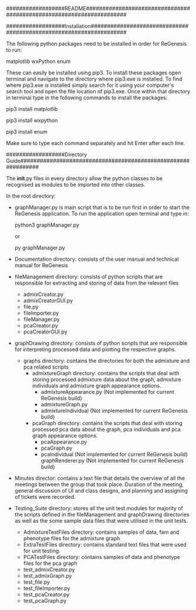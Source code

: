 ##################README#####################################################################

##################Installation###################################################################

The following python packages need to be installed in order for ReGenesis to run:

matplotlib
wxPython
enum

These can easily be installed using pip3.
To install these packages open terminal and navigate to the directory where pip3.exe is installed.
To find where pip3.exe is installed simply search for it using your computer's search tool and open the file location
of pip3.exe.
Once within that directory in terminal type in the following commands to install the packages:

pip3 install matplotlib

pip3 install wxpython

pip3 install enum

Make sure to type each command separately and hit Enter after each line.

##################Directory Guide##############################################################

The __init__.py files in every directory allow the python classes to be recognised as modules to be imported into
other classes.

In the root directory:

- graphManager.py is main script that is to be run first in order to start the ReGenesis application.
To run the application open terminal and type in:

    python3 graphManager.py

    or

    py graphManager.py

- Documentation directory: consists of the user manual and technical manual for ReGenesis

- fileManagement directory: consists of python scripts that are responsible for extracting and storing of data from the
  relevant files
    - admixCreator.py
    - admixCreatorGUI.py
    - file.py
    - fileImporter.py
    - fileManager.py
    - pcaCreator.py
    - pcaCreatorGUI.py

- graphDrawing directory: consists of python scripts that are responsible for interpreting processed data and plotting
  the respective graphs.
    - graphs directory: contains the directories for both the admixture and pca related scripts
        - admixtureGraph directory: contains the scripts that deal with storing processed admixture data about the graph,
        admixture individuals and admixture graph appearance options.
            - admixtureAppearance.py (Not implemented for current ReGenesis build)
            - admixtureGraph.py
            - admixtureIndividual (Not implemented for current ReGenesis build)
        - pcaGraph directory: contains the scripts that deal with storing processed pca data about the graph,
        pca individuals and pca graph appearance options.
            - pcaAppearance.py
            - pcaGraph.py
            - pcaIndividual (Not implemented for current ReGenesis build)
        graphRenderer.py (Not implemented for current ReGenesis build)

- Minutes director: contains a text file that details the overview of all the meetings between the group that took place.
 Duration of the meeting, general discussion of UI and class designs, and planning and assigning of tickets were recorded.

- Testing_Suite directory: stores all the unit test modules for majority of the scripts defined in the fileManagement
  and graphDrawing directories as well as the some sample data files that were utilised in the unit tests.
    - AdmixtureTestFiles directory: contains samples of data, fam and phenotype files for the admixture graph
    - ExtraTestFiles directory: contains standard text files that were used for unit testing.
    - PCATestFiles directory: contains samples of data and phenotype files for the pca graph
    - test_admixCreator.py
    - test_admixGraph.py
    - test_file.py
    - test_fileImporter.py
    - test_pcaCreator.py
    - test_pcaGraph.py
